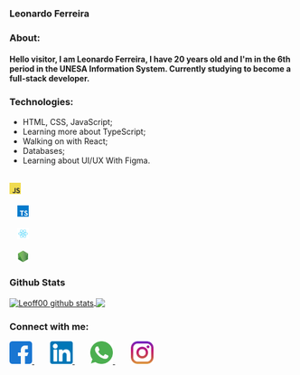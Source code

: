 ### Leonardo Ferreira

### About: 
<h4> Hello visitor, I am Leonardo Ferreira, I have 20 years old and I'm in the 6th period in the UNESA Information System. Currently studying to become a full-stack developer.</h4>

### Technologies: 
- HTML, CSS, JavaScript;
- Learning more about TypeScript;
- Walking on with React;
- Databases;
- Learning about UI/UX With Figma.

<code>
<img height="20" src="https://raw.githubusercontent.com/github/explore/80688e429a7d4ef2fca1e82350fe8e3517d3494d/topics/javascript/javascript.png">
</code>
<code>
  <img height="20" src="https://raw.githubusercontent.com/github/explore/80688e429a7d4ef2fca1e82350fe8e3517d3494d/topics/typescript/typescript.png">
</code>
<code>
  <img height="20" src="https://raw.githubusercontent.com/github/explore/80688e429a7d4ef2fca1e82350fe8e3517d3494d/topics/react/react.png">
</code>
<code>
  <img height="20" src="https://raw.githubusercontent.com/github/explore/80688e429a7d4ef2fca1e82350fe8e3517d3494d/topics/nodejs/nodejs.png">
</code>    

### Github Stats
<a href="https://github.com/leoff00/">
  <img align="center" src="https://github-readme-stats.anuraghazra1.vercel.app/api?username=leoff00&show_icons=true&include_all_commits=true&theme=dark" 
       alt="Leoff00 github stats" />
</a>
<a href="https://github.com/leoff00/">
  <img align="center" src="https://github-readme-stats.anuraghazra1.vercel.app/api/top-langs/?username=leoff00&layout=compact&theme=dark" />
</a>


### Connect with me: 
<a href="https://www.facebook.com/ZinnLeo/" target="_blank">
<img src="facebook.png" width="40px" alt="Facebook">
</a>
&nbsp;&nbsp;&nbsp;&nbsp;&nbsp;&nbsp;
<a href="https://www.linkedin.com/in/leonardo-ferreira-253a60173/" target="_blank">
<img src="linkedin.png" width="40px" alt="LinkedIn">
</a>
&nbsp;&nbsp;&nbsp;&nbsp;&nbsp;&nbsp;
<a href="https://api.whatsapp.com/send?phone=21997674932&text=Talk%20with%20me!" target="_blank">
<img src="whatsapp.png" width="40px" alt="Whatsapp">
</a>
&nbsp;&nbsp;&nbsp;&nbsp;&nbsp;&nbsp;
<a href="https://www.instagram.com/zinnlua/" target="_blank">
<img src="instagram.png" width="40px" alt="Instagram">
</a>


